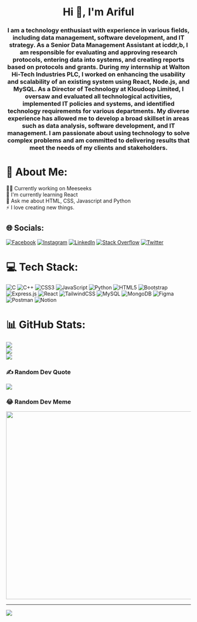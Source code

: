 <h1 align="center">Hi 👋, I'm Ariful</h1>
<h3 align="center">I am a technology enthusiast with experience in various fields, including data management, software development, and IT strategy. As a Senior Data Management Assistant at icddr,b, I am responsible for evaluating and approving research protocols, entering data into systems, and creating reports based on protocols and grants. During my internship at Walton Hi-Tech Industries PLC, I worked on enhancing the usability and scalability of an existing system using React, Node.js, and MySQL. As a Director of Technology at Kloudoop Limited, I oversaw and evaluated all technological activities, implemented IT policies and systems, and identified technology requirements for various departments. My diverse experience has allowed me to develop a broad skillset in areas such as data analysis, software development, and IT management. I am passionate about using technology to solve complex problems and am committed to delivering results that meet the needs of my clients and stakeholders.</h3>

# 💫 About Me:

👨‍💻 Currently working on Meeseeks<br>🌱 I'm currently learning React<br>💭 Ask me about HTML, CSS, Javascript and Python<br>⚡ I love creating new things.

## 🌐 Socials:

[![Facebook](https://img.shields.io/badge/Facebook-%231877F2.svg?logo=Facebook&logoColor=white)](https://facebook.com/mdarifulrony10) [![Instagram](https://img.shields.io/badge/Instagram-%23E4405F.svg?logo=Instagram&logoColor=white)](https://instagram.com/arifulrony10) [![LinkedIn](https://img.shields.io/badge/LinkedIn-%230077B5.svg?logo=linkedin&logoColor=white)](https://linkedin.com/in/arifulrony10) [![Stack Overflow](https://img.shields.io/badge/-Stackoverflow-FE7A16?logo=stack-overflow&logoColor=white)](https://stackoverflow.com/users/16010991) [![Twitter](https://img.shields.io/badge/Twitter-%231DA1F2.svg?logo=Twitter&logoColor=white)](https://twitter.com/arifulrony10)

# 💻 Tech Stack:

![C](https://img.shields.io/badge/c-%2300599C.svg?style=for-the-badge&logo=c&logoColor=white) ![C++](https://img.shields.io/badge/c++-%2300599C.svg?style=for-the-badge&logo=c%2B%2B&logoColor=white) ![CSS3](https://img.shields.io/badge/css3-%231572B6.svg?style=for-the-badge&logo=css3&logoColor=white) ![JavaScript](https://img.shields.io/badge/javascript-%23323330.svg?style=for-the-badge&logo=javascript&logoColor=%23F7DF1E) ![Python](https://img.shields.io/badge/python-3670A0?style=for-the-badge&logo=python&logoColor=ffdd54) ![HTML5](https://img.shields.io/badge/html5-%23E34F26.svg?style=for-the-badge&logo=html5&logoColor=white) ![Bootstrap](https://img.shields.io/badge/bootstrap-%23563D7C.svg?style=for-the-badge&logo=bootstrap&logoColor=white) ![Express.js](https://img.shields.io/badge/express.js-%23404d59.svg?style=for-the-badge&logo=express&logoColor=%2361DAFB) ![React](https://img.shields.io/badge/react-%2320232a.svg?style=for-the-badge&logo=react&logoColor=%2361DAFB) ![TailwindCSS](https://img.shields.io/badge/tailwindcss-%2338B2AC.svg?style=for-the-badge&logo=tailwind-css&logoColor=white) ![MySQL](https://img.shields.io/badge/mysql-%2300f.svg?style=for-the-badge&logo=mysql&logoColor=white) ![MongoDB](https://img.shields.io/badge/MongoDB-%234ea94b.svg?style=for-the-badge&logo=mongodb&logoColor=white) ![Figma](https://img.shields.io/badge/figma-%23F24E1E.svg?style=for-the-badge&logo=figma&logoColor=white) ![Postman](https://img.shields.io/badge/Postman-FF6C37?style=for-the-badge&logo=postman&logoColor=white) ![Notion](https://img.shields.io/badge/Notion-%23000000.svg?style=for-the-badge&logo=notion&logoColor=white)

# 📊 GitHub Stats:

![](https://github-readme-stats.vercel.app/api?username=arifulrony10&theme=tokyonight&hide_border=false&include_all_commits=false&count_private=true)<br/>
![](https://github-readme-streak-stats.herokuapp.com/?user=arifulrony10&theme=tokyonight&hide_border=false)<br/>
![](https://github-readme-stats.vercel.app/api/top-langs/?username=arifulrony10&theme=tokyonight&hide_border=false&include_all_commits=false&count_private=true&layout=compact)

### ✍️ Random Dev Quote

![](https://quotes-github-readme.vercel.app/api?type=horizontal&theme=tokyonight)

### 😂 Random Dev Meme

<img src="https://random-memer.herokuapp.com/" width="512px"/>

---

[![](https://visitcount.itsvg.in/api?id=arifulrony10&icon=0&color=1)](https://visitcount.itsvg.in)

